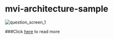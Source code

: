 # mvi-architecture-sample
![question_screen_1](https://github.com/user-attachments/assets/71d1ed45-2069-4f0c-947c-1cb64030d517)

###Click [here](https://medium.com/proandroiddev/reactive-state-management-in-compose-mvi-architecture-71546c9f1b52) to read more
